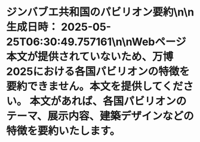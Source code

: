# ジンバブエ共和国のパビリオン要約\n\n**生成日時：** 2025-05-25T06:30:49.757161\n\nWebページ本文が提供されていないため、万博2025における各国パビリオンの特徴を要約できません。本文を提供してください。  本文があれば、各国パビリオンのテーマ、展示内容、建築デザインなどの特徴を要約いたします。